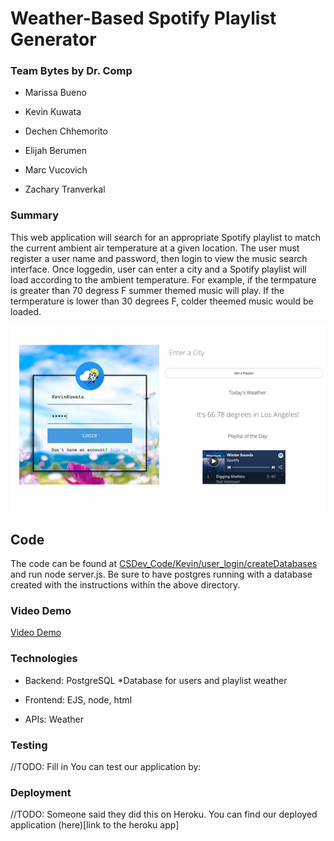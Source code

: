 # Weather-Based Spotify Playlist Generator
### Team Bytes by Dr. Comp

- Marissa Bueno
- Kevin Kuwata

- Dechen Chhemorito
- Elijah Berumen
- Marc Vucovich
- Zachary Tranverkal

### Summary
This web application will search for an appropriate Spotify playlist to match
the current ambient air temperature  at a given location. The user must register 
a user name and password, then login to view the music search interface. Once loggedin,
user can enter a city and a Spotify playlist will load according to the ambient
temperature. For example, if the termpature is greater than 70 degress F summer
themed music will play. If the termperature is lower than 30 degrees F, colder
theemed music would be loaded. 

![](https://github.com/LGKev/CSDev_Code/blob/master/Kevin/preview.png)

## Code
The code can be found at [CSDev_Code/Kevin/user_login/createDatabases](https://github.com/LGKev/CSDev_Code/blob/master/Kevin/user_login/createDatabases/instructions.md)
and run node server.js. Be sure to have postgres running with a database created
with the instructions within the above directory. 

### Video Demo
[Video Demo](https://drive.google.com/file/d/1BetMoUQPU-Td88dh2oz67tmlxAp8fVcO/view)

### Technologies
- Backend: PostgreSQL
	*Database for users and playlist weather

- Frontend: EJS, node, html

- APIs: Weather


### Testing
//TODO: Fill in
You can test our application by:


### Deployment 
//TODO: Someone said they did this on Heroku. 
You can find our deployed application (here)[link to the heroku app]



